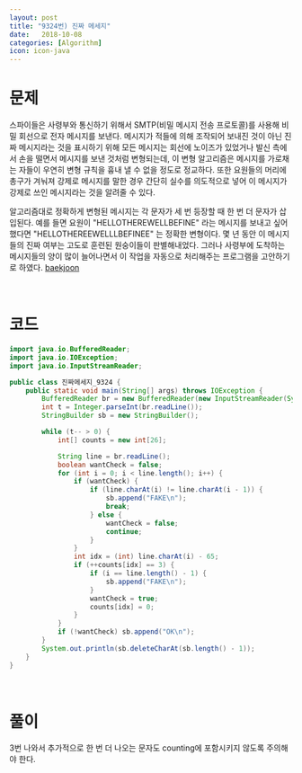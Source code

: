 ```yaml
---
layout: post
title: "9324번) 진짜 메세지"
date:   2018-10-08
categories: [Algorithm]
icon: icon-java
---
```


# 문제
스파이들은 사령부와 통신하기 위해서 SMTP(비밀 메시지 전송 프로토콜)를 사용해 비밀 회선으로 전자 메시지를 보낸다. 메시지가 적들에 의해 조작되어 보내진 것이 아닌 진짜 메시지라는 것을 표시하기 위해 모든 메시지는 회선에 노이즈가 있었거나 발신 측에서 손을 떨면서 메시지를 보낸 것처럼 변형되는데, 이 변형 알고리즘은 메시지를 가로채는 자들이 우연히 변형 규칙을 흉내 낼 수 없을 정도로 정교하다. 또한 요원들의 머리에 총구가 겨눠져 강제로 메시지를 말한 경우 간단히 실수를 의도적으로 넣어 이 메시지가 강제로 쓰인 메시지라는 것을 알려줄 수 있다.

알고리즘대로 정확하게 변형된 메시지는 각 문자가 세 번 등장할 때 한 번 더 문자가 삽입된다. 예를 들면 요원이 "HELLOTHEREWELLBEFINE" 라는 메시지를 보내고 싶어 했다면 "HELLOTHEREEWELLLBEFINEE" 는 정확한 변형이다. 몇 년 동안 이 메시지들의 진짜 여부는 고도로 훈련된 원숭이들이 판별해내었다. 그러나 사령부에 도착하는 메시지들의 양이 많이 늘어나면서 이 작업을 자동으로 처리해주는 프로그램을 고안하기로 하였다. [baekjoon](https://www.acmicpc.net/problem/9324)

<br>

# 코드
```java
import java.io.BufferedReader;
import java.io.IOException;
import java.io.InputStreamReader;

public class 진짜메세지_9324 {
    public static void main(String[] args) throws IOException {
        BufferedReader br = new BufferedReader(new InputStreamReader(System.in));
        int t = Integer.parseInt(br.readLine());
        StringBuilder sb = new StringBuilder();

        while (t-- > 0) {
            int[] counts = new int[26];

            String line = br.readLine();
            boolean wantCheck = false;
            for (int i = 0; i < line.length(); i++) {
                if (wantCheck) {
                    if (line.charAt(i) != line.charAt(i - 1)) {
                        sb.append("FAKE\n");
                        break;
                    } else {
                        wantCheck = false;
                        continue;
                    }
                }
                int idx = (int) line.charAt(i) - 65;
                if (++counts[idx] == 3) {
                    if (i == line.length() - 1) {
                        sb.append("FAKE\n");
                    }
                    wantCheck = true;
                    counts[idx] = 0;
                }
            }
            if (!wantCheck) sb.append("OK\n");
        }
        System.out.println(sb.deleteCharAt(sb.length() - 1));
    }
}
```

<br>

# 풀이
3번 나와서 추가적으로 한 번 더 나오는 문자도 counting에 포함시키지 않도록 주의해야 한다.
